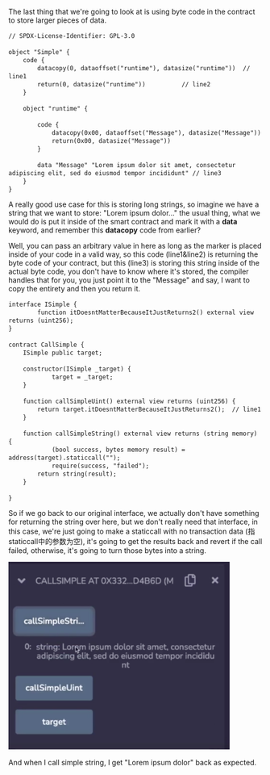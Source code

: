 The last thing that we're going to look at is using byte code in the contract to store larger pieces of data. 

```solidity
// SPDX-License-Identifier: GPL-3.0

object "Simple" {
    code {
        datacopy(0, dataoffset("runtime"), datasize("runtime"))  // line1
        return(0, datasize("runtime"))          // line2
    }

    object "runtime" {
        
        code {
            datacopy(0x00, dataoffset("Message"), datasize("Message"))
            return(0x00, datasize("Message"))
        }

        data "Message" "Lorem ipsum dolor sit amet, consectetur adipiscing elit, sed do eiusmod tempor incididunt" // line3
    }
}
```

A really good use case for this is storing long strings, so imagine we have a string that we want to store: "Lorem ipsum dolor..." the usual thing, what we would do is put it inside of the smart contract and mark it with a **data** keyword, and remember this **datacopy** code from earlier? 

Well, you can pass an arbitrary value in here as long as the marker is placed inside of your code in a valid way, so this code (line1&line2) is returning the byte code of your contract, but this (line3) is storing this string inside of the actual byte code, you don't have to know where it's stored, the compiler handles that for you, you just point it to the "Message" and say, I want to copy the entirety and then you return it. 

```solidity
interface ISimple {
		function itDoesntMatterBecauseItJustReturns2() external view returns (uint256);
}

contract CallSimple {
    ISimple public target;

    constructor(ISimple _target) {
    		target = _target;
    }

    function callSimpleUint() external view returns (uint256) {
        return target.itDoesntMatterBecauseItJustReturns2();  // line1
    }
     
    function callSimpleString() external view returns (string memory)  {
    		(bool success, bytes memory result) = address(target).staticcall("");
    		require(success, "failed");
        return string(result);
    }
    
}
```

So if we go back to our original interface, we actually don't have something for returning the string over here, but we don't really need that interface, in this case, we're just going to make a staticcall with no transaction data (指staticcall中的参数为空), it's going to get the results back and revert if the call failed, otherwise, it's going to turn those bytes into a string. 

<img src="callsimplestring.png" style="zoom:80%;" />

And when I call simple string, I get "Lorem ipsum dolor" back as expected.